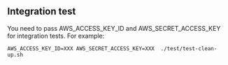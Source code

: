 ## Integration test

You need to pass AWS_ACCESS_KEY_ID and AWS_SECRET_ACCESS_KEY for integration
tests. For example:

```
AWS_ACCESS_KEY_ID=XXX AWS_SECRET_ACCESS_KEY=XXX  ./test/test-clean-up.sh
```
